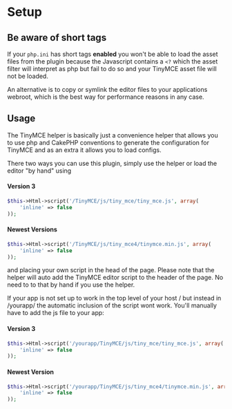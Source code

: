 Setup
=====

Be aware of short tags
----------------------

If your `php.ini` has short tags **enabled** you won't be able to load the asset files from the plugin because the Javascript contains a `<?` which the asset filter will interpret as php but fail to do so and your TinyMCE asset file will not be loaded.

An alternative is to copy or symlink the editor files to your applications webroot, which is the best way for performance reasons in any case.

Usage
-----

The TinyMCE helper is basically just a convenience helper that allows you to use php and CakePHP conventions to generate the configuration for TinyMCE and as an extra it allows you to load configs.

There two ways you can use this plugin, simply use the helper or load the editor "by hand" using

#### Version 3 ####

```php
$this->Html->script('/TinyMCE/js/tiny_mce/tiny_mce.js', array(
	'inline' => false
));
```

#### Newest Versions ####

```php
$this->Html->script('/TinyMCE/js/tiny_mce4/tinymce.min.js', array(
	'inline' => false
));
```

and placing your own script in the head of the page. Please note that the helper will auto add the TinyMCE editor script to the header of the page. No need to to that by hand if you use the helper.

If your app is not set up to work in the top level of your host / but instead in /yourapp/ the automatic inclusion of the script wont work. You'll manually have to add the js file to your app:

#### Version 3 ####

```php
$this->Html->script('/yourapp/TinyMCE/js/tiny_mce/tiny_mce.js', array(
	'inline' => false
));
```

#### Newest Version ####

```php
$this->Html->script('/yourapp/TinyMCE/js/tiny_mce4/tinymce.min.js', array(
	'inline' => false
));
```